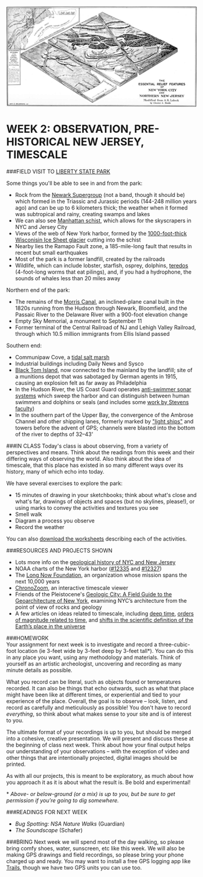 ![Relief features of NYC and northern NJ](https://raw.githubusercontent.com/jeffThompson/TechnologyAndTheLandscape/master/Images/Week02/ReliefFeaturesOfNYCAndNorthernNJ.jpg)

WEEK 2: OBSERVATION, PRE-HISTORICAL NEW JERSEY, TIMESCALE
====

###FIELD VISIT TO [LIBERTY STATE PARK](https://goo.gl/maps/NcnP3q1A8yy)

Some things you'll be able to see in and from the park:  

* Rock from the [Newark Supergroup](https://en.wikipedia.org/wiki/Newark_Supergroup) (not a band, though it should be) which formed in the Triassic and Jurassic periods (144-248 million years ago) and can be up to 6 kilometers thick; the weather when it formed was subtropical and rainy, creating swamps and lakes  
* We can also see [Manhattan schist](https://en.wikipedia.org/wiki/Manhattan#Bedrock), which allows for the skyscrapers in NYC and Jersey City  
* Views of the web of New York harbor, formed by the [1000-foot-thick Wisconisin Ice Sheet glacier](https://www.nycgovparks.org/about/history/geology) cutting into the schist  
* Nearby lies the Ramapo Fault zone, a 185-mile-long fault that results in recent but small earthquakes
* Most of the park is a former landfill, created by the railroads
* Wildlife, which can include lobster, starfish, osprey, dolphins, [teredos](https://en.wikipedia.org/wiki/Teredo_(bivalve)) (4-foot-long worms that eat pilings), and, if you had a hydrophone, the sounds of whales less than 20 miles away  

Northern end of the park:

* The remains of the [Morris Canal](https://en.wikipedia.org/wiki/Morris_Canal), an inclined-plane canal built in the 1820s running from the Hudson through Newark, Bloomfield, and the Passaic River to the Delaware River with a 900-foot elevation change  
* Empty Sky Memorial, a monument to September 11  
* Former terminal of the Central Railroad of NJ and Lehigh Valley Railroad, through which 10.5 million immigrants from Ellis Island passed  

Southern end:

* Communipaw Cove, a [tidal salt marsh](https://en.wikipedia.org/wiki/Salt_marsh)  
* Industrial buildings including Daily News and Sysco  
* [Black Tom Island](http://www.njcu.edu/programs/jchistory/Pages/B_Pages/Black_Tom_Explosion.htm), now connected to the mainland by the landfill; site of a munitions depot that was sabotaged by German agents in 1915, causing an explosion felt as far away as Philadelphia  
* In the Hudson River, the US Coast Guard operates [anti-swimmer sonar systems](http://www.uscg.mil/hq/cg4/cg47/docs/FinalIAS-PEA.pdf) which sweep the harbor and can distinguish between human swimmers and dolphins or seals (and includes some [work by Stevens faculty](http://brian-borowski.com/publications/PassiveAcousticThreatDetection.pdf))  
* In the southern part of the Upper Bay, the convergence of the Ambrose Channel and other shipping lanes, formerly marked by ["light ships"](https://en.wikipedia.org/wiki/Lightvessel) and towers before the advent of GPS; channels were blasted into the bottom of the river to depths of 32–43'

###IN CLASS
Today's class is about observing, from a variety of perspectives and means. Think about the readings from this week and their differing ways of observing the world. Also think about the idea of timescale, that this place has existed in so many different ways over its history, many of which echo into today.

We have several exercises to explore the park:

* 15 minutes of drawing in your sketchbooks; think about what's close and what's far, drawings of objects and spaces (but no skylines, please!), or using marks to convey the activities and textures you see  
* Smell walk  
* Diagram a process you observe  
* Record the weather  

You can also [download the worksheets](https://github.com/jeffThompson/TechnologyAndTheLandscape/blob/master/Resources/ObservationWorksheets.pdf) describing each of the activities.

###RESOURCES AND PROJECTS SHOWN  
* Lots more info on the [geological history of NYC and New Jersey](http://www.naturalhistorymag.com/picks-from-the-past/081586/geology-of-new-york-city-and-its-vicinity)
* NOAA charts of the New York harbor ([#12335](http://www.charts.noaa.gov/PDFs/12335.pdf) and [#12327](http://www.charts.noaa.gov/PDFs/12327.pdf))  
* The [Long Now Foundation](http://longnow.org/about), an organization whose mission spans the next 10,000 years  
* [ChronoZoom](http://eps.berkeley.edu/~saekow/chronozoom/launch/index.html), an interactive timescale viewer  
* Friends of the Pleistocene's [Geologic City: A Field Guide to the Geoarchitecture of New York](https://fopnews.wordpress.com/2010/08/05/geologic-city-a-field-guide-to-the-geoarchitecture-of-new-york), examining NYC’s architecture from the point of view of rocks and geology  
* A few articles on ideas related to timescale, including [deep time](https://en.wikipedia.org/wiki/Deep_time), [orders of magnitude related to time](https://en.wikipedia.org/wiki/Orders_of_magnitude_(time)), and [shifts in the scientific definition of the Earth’s place in the universe](https://en.wikipedia.org/wiki/Earth%27s_location_in_the_Universe)  

###HOMEWORK  
Your assignment for next week is to investigate and record a three-cubic-foot location (ie 3-feet wide by 3-feet deep by 3-feet tall*). You can do this in any place you want, using any methodology and materials. Think of yourself as an artistic archeologist, uncovering and recording as many minute details as possible.

What you record can be literal, such as objects found or temperatures recorded. It can also be things that echo outwards, such as what that place might have been like at different times, or experiential and tied to your experience of the place. Overall, the goal is to observe – look, listen, and record as carefully and meticulously as possible! You don't have to record *everything*, so think about what makes sense to your site and is of interest to you.

The ultimate format of your recordings is up to you, but should be merged into a cohesive, creative presentation. We will present and discuss these at the beginning of class next week. Think about how your final output helps our understanding of your observations – with the exception of video and other things that are intentionally projected, digital images should be printed.

As with all our projects, this is meant to be exploratory, as much about how you approach it as it is about what the result is. Be bold and experimental!
  
\* *Above- or below-ground (or a mix) is up to you, but be sure to get permission if you’re going to dig somewhere.*

###READINGS FOR NEXT WEEK  
* *Bug Spotting: NSA Nature Walks* (Guardian)  
* *The Soundscape* (Schafer)

###BRING 
Next week we will spend most of the day walking, so please bring comfy shoes, water, sunscreen, etc like this week. We will also be making GPS drawings and field recordings, so please bring your phone charged up and ready. You may want to install a free GPS logging app like [Trails](https://trails.io/en), though we have two GPS units you can use too.

